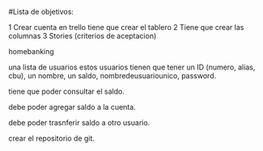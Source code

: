 #Lista de objetivos:

1 Crear cuenta en trello tiene que crear el tablero
2 Tiene que crear las columnas
3 Stories (criterios de aceptacion)

homebanking

una lista de usuarios
estos usuarios tienen que tener un ID (numero, alias, cbu), un nombre, un saldo, nombredeusuariounico, password.

tiene que poder consultar el saldo.

debe poder agregar saldo a la cuenta.

debe poder trasnferir saldo a otro usuario.

crear el repositorio de git.

